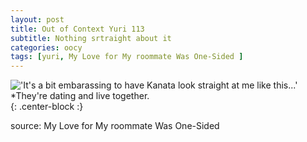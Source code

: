 ```yaml
---
layout: post
title: Out of Context Yuri 113
subtitle: Nothing srtraight about it
categories: oocy
tags: [yuri, My Love for My roommate Was One-Sided ]
---
```



!['It's a bit embarassing to have Kanata look straight at me like this...' *They're dating and live together.](https://imgur.com/F8jX2h9.png){: .center-block :}

source: My Love for My roommate Was One-Sided 